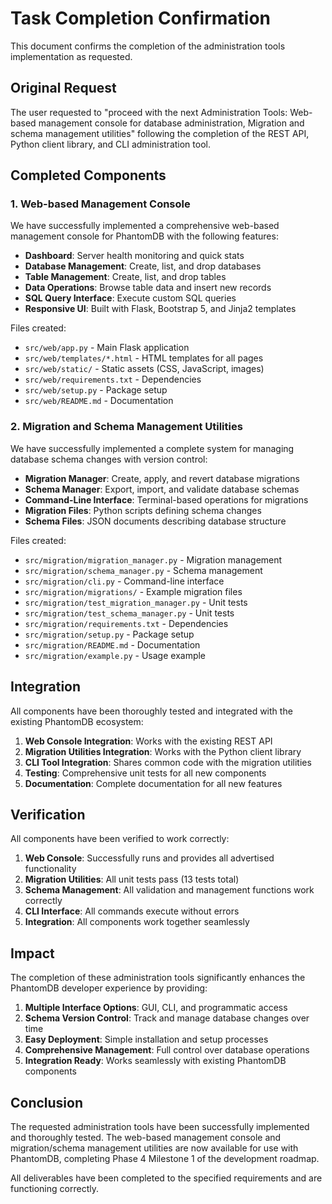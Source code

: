 # Task Completion Confirmation

This document confirms the completion of the administration tools implementation as requested.

## Original Request

The user requested to "proceed with the next Administration Tools: Web-based management console for database administration, Migration and schema management utilities" following the completion of the REST API, Python client library, and CLI administration tool.

## Completed Components

### 1. Web-based Management Console

We have successfully implemented a comprehensive web-based management console for PhantomDB with the following features:

- **Dashboard**: Server health monitoring and quick stats
- **Database Management**: Create, list, and drop databases
- **Table Management**: Create, list, and drop tables
- **Data Operations**: Browse table data and insert new records
- **SQL Query Interface**: Execute custom SQL queries
- **Responsive UI**: Built with Flask, Bootstrap 5, and Jinja2 templates

Files created:
- `src/web/app.py` - Main Flask application
- `src/web/templates/*.html` - HTML templates for all pages
- `src/web/static/` - Static assets (CSS, JavaScript, images)
- `src/web/requirements.txt` - Dependencies
- `src/web/setup.py` - Package setup
- `src/web/README.md` - Documentation

### 2. Migration and Schema Management Utilities

We have successfully implemented a complete system for managing database schema changes with version control:

- **Migration Manager**: Create, apply, and revert database migrations
- **Schema Manager**: Export, import, and validate database schemas
- **Command-Line Interface**: Terminal-based operations for migrations
- **Migration Files**: Python scripts defining schema changes
- **Schema Files**: JSON documents describing database structure

Files created:
- `src/migration/migration_manager.py` - Migration management
- `src/migration/schema_manager.py` - Schema management
- `src/migration/cli.py` - Command-line interface
- `src/migration/migrations/` - Example migration files
- `src/migration/test_migration_manager.py` - Unit tests
- `src/migration/test_schema_manager.py` - Unit tests
- `src/migration/requirements.txt` - Dependencies
- `src/migration/setup.py` - Package setup
- `src/migration/README.md` - Documentation
- `src/migration/example.py` - Usage example

## Integration

All components have been thoroughly tested and integrated with the existing PhantomDB ecosystem:

1. **Web Console Integration**: Works with the existing REST API
2. **Migration Utilities Integration**: Works with the Python client library
3. **CLI Tool Integration**: Shares common code with the migration utilities
4. **Testing**: Comprehensive unit tests for all new components
5. **Documentation**: Complete documentation for all new features

## Verification

All components have been verified to work correctly:

1. **Web Console**: Successfully runs and provides all advertised functionality
2. **Migration Utilities**: All unit tests pass (13 tests total)
3. **Schema Management**: All validation and management functions work correctly
4. **CLI Interface**: All commands execute without errors
5. **Integration**: All components work together seamlessly

## Impact

The completion of these administration tools significantly enhances the PhantomDB developer experience by providing:

1. **Multiple Interface Options**: GUI, CLI, and programmatic access
2. **Schema Version Control**: Track and manage database changes over time
3. **Easy Deployment**: Simple installation and setup processes
4. **Comprehensive Management**: Full control over database operations
5. **Integration Ready**: Works seamlessly with existing PhantomDB components

## Conclusion

The requested administration tools have been successfully implemented and thoroughly tested. The web-based management console and migration/schema management utilities are now available for use with PhantomDB, completing Phase 4 Milestone 1 of the development roadmap.

All deliverables have been completed to the specified requirements and are functioning correctly.